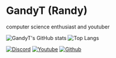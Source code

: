 # GandyT (Randy)

computer science enthusiast and youtuber

![GandyT's GitHub stats](https://github-readme-stats.vercel.app/api?username=GandyT&show_icons=true&theme=tokyonight)
![Top Langs](https://github-readme-stats.vercel.app/api/top-langs/?username=GandyT&show_icons=true&theme=tokyonight)

[![Discord](https://img.shields.io/discord/754767660859916289.svg)](https://discordapp.com/invite/fnF5SCMPDZ)
[![Youtube](https://img.shields.io/youtube/channel/subscribers/UCCXPbsFPxLh8jZp3xGEC2Eg)](https://www.youtube.com/c/GandyDev)
[![Github](https://img.shields.io/github/stars/gandyt?affiliations=OWNER%2CCOLLABORATOR)](https://github.com/GandyT)
